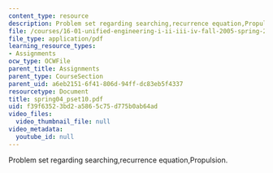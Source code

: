 ```yaml
---
content_type: resource
description: Problem set regarding searching,recurrence equation,Propulsion.
file: /courses/16-01-unified-engineering-i-ii-iii-iv-fall-2005-spring-2006/f39f63523bd2a5865c75d775b0ab64ad_spring04_pset10.pdf
file_type: application/pdf
learning_resource_types:
- Assignments
ocw_type: OCWFile
parent_title: Assignments
parent_type: CourseSection
parent_uid: a6eb2151-6f41-806d-94ff-dc83eb5f4337
resourcetype: Document
title: spring04_pset10.pdf
uid: f39f6352-3bd2-a586-5c75-d775b0ab64ad
video_files:
  video_thumbnail_file: null
video_metadata:
  youtube_id: null
---
```

Problem set regarding searching,recurrence equation,Propulsion.